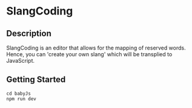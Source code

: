 # SlangCoding

## Description
SlangCoding is an editor that allows for the mapping of reserved words. Hence, you can 'create your own slang' which will be transplied to JavaScript.

## Getting Started
```
cd babyJs
npm run dev
```
